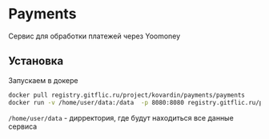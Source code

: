 # Payments

Сервис для обработки платежей через Yoomoney

## Установка

Запускаем в докере

```sh
docker pull registry.gitflic.ru/project/kovardin/payments/payments
docker run -v /home/user/data:/data  -p 8080:8080 registry.gitflic.ru/project/kovardin/payments/payments:latest --dir /data --dev  --http :8080 serve 
```

`/home/user/data` - дирректория, где будут находиться все данные сервиса